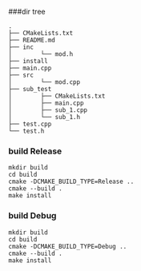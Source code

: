 ###dir tree
```shell
.
├── CMakeLists.txt
├── README.md
├── inc
│		 └── mod.h
├── install
├── main.cpp
├── src
│		 └── mod.cpp
├── sub_test
│		 ├── CMakeLists.txt
│		 ├── main.cpp
│		 ├── sub_1.cpp
│		 └── sub_1.h
├── test.cpp
└── test.h
```


### build Release
```shell
mkdir build
cd build
cmake -DCMAKE_BUILD_TYPE=Release ..
cmake --build .
make install
```

### build Debug
```shell
mkdir build
cd build
cmake -DCMAKE_BUILD_TYPE=Debug ..
cmake --build .
make install
```